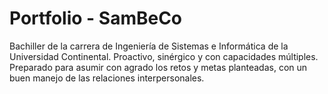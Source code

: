 # Portfolio - SamBeCo

Bachiller de la carrera de Ingeniería de Sistemas e Informática de la Universidad Continental. Proactivo, sinérgico y con capacidades múltiples. Preparado para asumir con agrado los retos y metas planteadas, con un buen manejo de las relaciones interpersonales.

